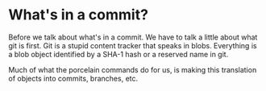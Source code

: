 # What's in a commit?

Before we talk about what's in a commit. We have to talk a little about what git is first. Git is a stupid content tracker that speaks in blobs. Everything is a blob object identified by a SHA-1 hash or a reserved name in git.

Much of what the porcelain commands do for us, is making this translation of objects into commits, branches, etc.

